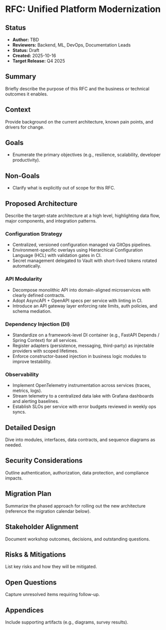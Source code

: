 # RFC: Unified Platform Modernization

## Status
- **Author:** TBD
- **Reviewers:** Backend, ML, DevOps, Documentation Leads
- **Status:** Draft
- **Created:** 2025-10-16
- **Target Release:** Q4 2025

## Summary
Briefly describe the purpose of this RFC and the business or technical outcomes it enables.

## Context
Provide background on the current architecture, known pain points, and drivers for change.

## Goals
- Enumerate the primary objectives (e.g., resilience, scalability, developer productivity).

## Non-Goals
- Clarify what is explicitly out of scope for this RFC.

## Proposed Architecture
Describe the target-state architecture at a high level, highlighting data flow, major components, and integration patterns.

### Configuration Strategy
- Centralized, versioned configuration managed via GitOps pipelines.
- Environment-specific overlays using Hierarchical Configuration Language (HCL) with validation gates in CI.
- Secret management delegated to Vault with short-lived tokens rotated automatically.

### API Modularity
- Decompose monolithic API into domain-aligned microservices with clearly defined contracts.
- Adopt AsyncAPI + OpenAPI specs per service with linting in CI.
- Introduce an API gateway layer enforcing rate limits, auth policies, and schema mediation.

### Dependency Injection (DI)
- Standardize on a framework-level DI container (e.g., FastAPI Depends / Spring Context) for all services.
- Register adapters (persistence, messaging, third-party) as injectable providers with scoped lifetimes.
- Enforce constructor-based injection in business logic modules to improve testability.

### Observability
- Implement OpenTelemetry instrumentation across services (traces, metrics, logs).
- Stream telemetry to a centralized data lake with Grafana dashboards and alerting baselines.
- Establish SLOs per service with error budgets reviewed in weekly ops syncs.

## Detailed Design
Dive into modules, interfaces, data contracts, and sequence diagrams as needed.

## Security Considerations
Outline authentication, authorization, data protection, and compliance impacts.

## Migration Plan
Summarize the phased approach for rolling out the new architecture (reference the migration calendar below).

## Stakeholder Alignment
Document workshop outcomes, decisions, and outstanding questions.

## Risks & Mitigations
List key risks and how they will be mitigated.

## Open Questions
Capture unresolved items requiring follow-up.

## Appendices
Include supporting artifacts (e.g., diagrams, survey results).

